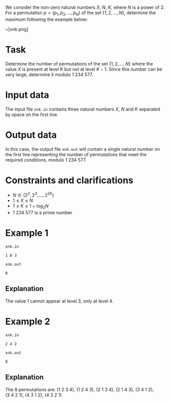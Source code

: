 
We consider the non-zero natural numbers $X$, $N$, $K$, where $N$ is a power of $2$. For a permutation $p = (p_1, p_2, \dots, p_N)$ of the set $\{1, 2, \dots, N\}$, determine the maximum following the example below:

~[xnk.png]

# Task

Determine the number of permutations of the set $\{1, 2, \dots, N\}$ where the value $X$ is present at level $K$ but not at level $K - 1$. Since this number can be very large, determine it modulo $1 \ 234 \ 577$.

# Input data

The input file `xnk.in` contains three natural numbers $X$, $N$ and $K$ separated by space on the first line.

# Output data

In this case, the output file `xnk.out` will contain a single natural number on the first line representing the number of permutations that meet the required conditions, modulo $1 \ 234 \ 577$.

# Constraints and clarifications

* $N \in \{2^2, 2^3, \dots, 2^{20}\}$
* $1 \leq X \leq N$
* $1 \leq K \leq 1 + \log_{2} N$
* $1 \ 234 \ 577$ is a prime number

# Example 1

`xnk.in`
```
1 8 3
```

`xnk.out`
```
0
```

## Explanation

The value $1$ cannot appear at level $3$, only at level $4$.

# Example 2

`xnk.in`
```
2 4 2
```

`xnk.out`
```
8
```

## Explanation

The $8$ permutations are: $(1 \ 2 \ 3 \ 4)$, $(1 \ 2 \ 4 \ 3)$, $(2 \ 1 \ 3 \ 4)$, $(2 \ 1 \ 4 \ 3)$, $(3 \ 4 \ 1 \ 2)$, $(3 \ 4 \ 2 \ 1)$, $(4 \ 3 \ 1 \ 2)$, $(4 \ 3 \ 2 \ 1)$
